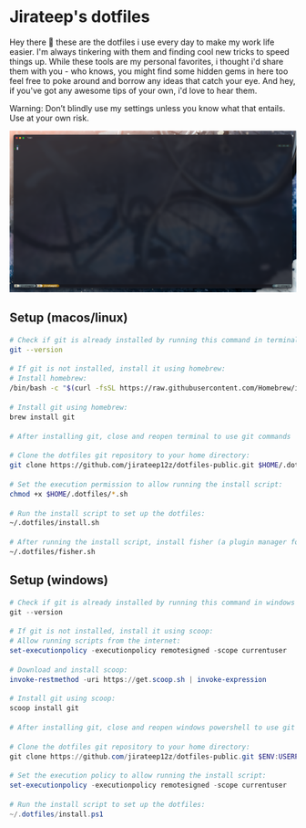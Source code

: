 # Jirateep's dotfiles

Hey there 👋 these are the dotfiles i use every day to make my work life easier. I'm always tinkering with them and finding cool new tricks to speed things up. While these tools are my personal favorites, i thought i'd share them with you - who knows, you might find some hidden gems in here too feel free to poke around and borrow any ideas that catch your eye. And hey, if you've got any awesome tips of your own, i'd love to hear them.

Warning: Don’t blindly use my settings unless you know what that entails. Use at your own risk.

![terminal-standby](./uploads/terminal_standby.png)

## Setup (macos/linux)

```zsh
# Check if git is already installed by running this command in terminal:
git --version

# If git is not installed, install it using homebrew:
# Install homebrew:
/bin/bash -c "$(curl -fsSL https://raw.githubusercontent.com/Homebrew/install/HEAD/install.sh)"

# Install git using homebrew:
brew install git

# After installing git, close and reopen terminal to use git commands

# Clone the dotfiles git repository to your home directory:
git clone https://github.com/jirateep12z/dotfiles-public.git $HOME/.dotfiles

# Set the execution permission to allow running the install script:
chmod +x $HOME/.dotfiles/*.sh

# Run the install script to set up the dotfiles:
~/.dotfiles/install.sh

# After running the install script, install fisher (a plugin manager for fish shell):
~/.dotfiles/fisher.sh
```

## Setup (windows)

```powershell
# Check if git is already installed by running this command in windows powershell:
git --version

# If git is not installed, install it using scoop:
# Allow running scripts from the internet:
set-executionpolicy -executionpolicy remotesigned -scope currentuser

# Download and install scoop:
invoke-restmethod -uri https://get.scoop.sh | invoke-expression

# Install git using scoop:
scoop install git

# After installing git, close and reopen windows powershell to use git commands

# Clone the dotfiles git repository to your home directory:
git clone https://github.com/jirateep12z/dotfiles-public.git $ENV:USERPROFILE/.dotfiles

# Set the execution policy to allow running the install script:
set-executionpolicy -executionpolicy remotesigned -scope currentuser

# Run the install script to set up the dotfiles:
~/.dotfiles/install.ps1
```
